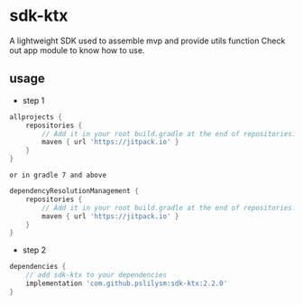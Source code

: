 # sdk-ktx
A lightweight SDK used to assemble mvp and provide utils function
Check out app module to know how to use.

## usage

* step 1
```groovy
allprojects {
    repositories {
        // Add it in your root build.gradle at the end of repositories:
        maven { url 'https://jitpack.io' }
    }
}
```
    or in gradle 7 and above
```groovy
dependencyResolutionManagement {
    repositories {
        // Add it in your root build.gradle at the end of repositories:
        maven { url 'https://jitpack.io' }
    }
}
```

* step 2
```groovy
dependencies {
    // add sdk-ktx to your dependencies
    implementation 'com.github.pslilysm:sdk-ktx:2.2.0'
}
```

